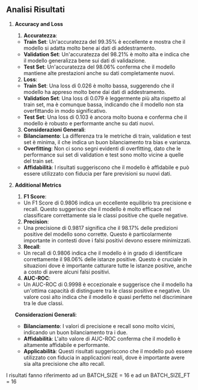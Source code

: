 


## Analisi Risultati


1. **Accuracy and Loss**
    1. **Accuratezza**:
    - **Train Set**: Un'accuratezza del 99.35% è eccellente e mostra che il modello si adatta molto bene ai dati di addestramento.
    - **Validation Set**: Un'accuratezza del 98.21% è molto alta e indica che il modello generalizza bene sui dati di validazione.
    - **Test Set**: Un'accuratezza del 98.06% conferma che il modello mantiene alte prestazioni anche su dati completamente nuovi.

    2. **Loss**:
    - **Train Set**: Una loss di 0.026 è molto bassa, suggerendo che il modello ha appreso molto bene dai dati di addestramento.
    - **Validation Set**: Una loss di 0.079 è leggermente più alta rispetto al train set, ma è comunque bassa, indicando che il modello non sta overfittando in modo significativo.
    - **Test Set**: Una loss di 0.103 è ancora molto buona e conferma che il modello è robusto e performante anche su dati nuovi.

    3. **Considerazioni Generali**:
    - **Bilanciamento**: La differenza tra le metriche di train, validation e test set è minima, il che indica un buon bilanciamento tra bias e varianza.
    - **Overfitting**: Non ci sono segni evidenti di overfitting, dato che le performance sui set di validation e test sono molto vicine a quelle del train set.
    - **Affidabilità**: I risultati suggeriscono che il modello è affidabile e può essere utilizzato con fiducia per fare previsioni su nuovi dati.

2. **Additional Metrics**


    1. **F1 Score**: 
    - Un F1 Score di 0.9806 indica un eccellente equilibrio tra precisione e recall. Questo suggerisce che il modello è molto efficace nel classificare correttamente sia le classi positive che quelle negative.

    2. **Precision**:
    - Una precisione di 0.9817 significa che il 98.17% delle predizioni positive del modello sono corrette. Questo è particolarmente importante in contesti dove i falsi positivi devono essere minimizzati.

    3. **Recall**:
    - Un recall di 0.9806 indica che il modello è in grado di identificare correttamente il 98.06% delle istanze positive. Questo è cruciale in situazioni dove è importante catturare tutte le istanze positive, anche a costo di avere alcuni falsi positivi.

    4. **AUC-ROC**:
    - Un AUC-ROC di 0.9998 è eccezionale e suggerisce che il modello ha un'ottima capacità di distinguere tra le classi positive e negative. Un valore così alto indica che il modello è quasi perfetto nel discriminare tra le due classi.

    **Considerazioni Generali**:
    - **Bilanciamento**: I valori di precisione e recall sono molto vicini, indicando un buon bilanciamento tra i due.
    - **Affidabilità**: L'alto valore di AUC-ROC conferma che il modello è altamente affidabile e performante.
    - **Applicabilità**: Questi risultati suggeriscono che il modello può essere utilizzato con fiducia in applicazioni reali, dove è importante avere sia alta precisione che alto recall.


I risultati fanno riferimento ad un BATCH_SIZE = 16 e ad un BATCH_SIZE_FT = 16

